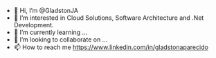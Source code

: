 - 👋 Hi, I’m @GladstonJA
- 👀 I’m interested in Cloud Solutions, Software Architecture and .Net Development.
- 🌱 I’m currently learning ...
- 💞️ I’m looking to collaborate on ...
- 📫 How to reach me https://www.linkedin.com/in/gladstonaparecido

<!---
GladstonJA/GladstonJA is a ✨ special ✨ repository because its `README.md` (this file) appears on your GitHub profile.
You can click the Preview link to take a look at your changes.
--->
